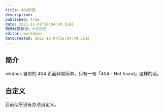```yaml
---
title: 404页面
description: 
published: true
date: 2021-11-07T16:04:40.314Z
特殊标签标记: #无标签
editor: markdown
dateCreated: 2021-11-07T16:04:40.314Z
---
```


## 简介

mkdocs 自带的 404 页面非常简单，只有一句「404 - Not found」这样的话。

## 自定义

目前似乎没有办法自定义。
